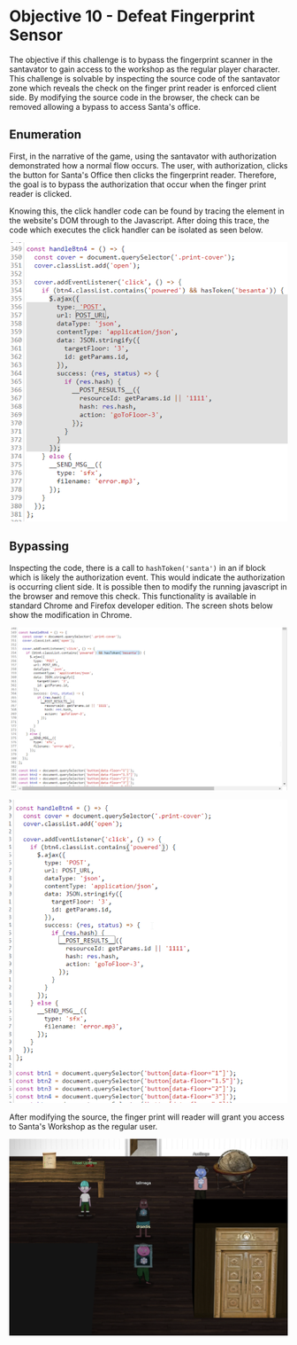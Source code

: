 # Objective 10 - Defeat Fingerprint Sensor
The objective if this challenge is to bypass the fingerprint scanner in the santavator to gain access to the workshop as the regular player character. This challenge is solvable by inspecting the source code of the santavator zone which reveals the check on the finger print reader is enforced client side. By modifying the source code in the browser, the check can be removed allowing a bypass to access Santa's office.
## Enumeration
First, in the narrative of the game, using the santavator with authorization demonstrated how a normal flow occurs. The user, with authorization, clicks the button for Santa's Office then clicks the fingerprint reader. Therefore, the goal is to bypass the authorization that occur when the finger print reader is clicked.

Knowing this, the click handler code can be found by tracing the element in the website's DOM through to the Javascript. After doing this trace, the code which executes the click handler can be isolated as seen below.

![Click Handler](img/fingerprint_click_handler.png)

## Bypassing
Inspecting the code, there is a call to `hashToken('santa')` in an if block which is likely the authorization event. This would indicate the authorization is occurring client side. It is possible then to modify the running javascript in the browser and remove this check. This functionality is available in standard Chrome and Firefox developer edition. The screen shots below show the modification in Chrome.

![Token Check](img/remove_token.png)

![Token Check Removed](img/removed_token.png)

After modifying the source, the finger print will reader will grant you access to Santa's Workshop as the regular user.

![Regular User in Workshop](img/bypass.png)